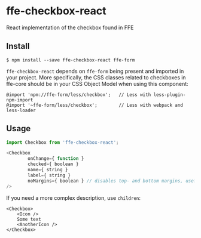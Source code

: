 # ffe-checkbox-react

React implementation of the checkbox found in FFE

## Install

```
$ npm install --save ffe-checkbox-react ffe-form
```

`ffe-checkbox-react` depends on `ffe-form` being present and imported in your
project. More specifically, the CSS classes related to checkboxes in ffe-core
should be in your CSS Object Model when using this component:

```less
@import 'npm://ffe-form/less/checkbox';   // Less with less-plugin-npm-import
@import '~ffe-form/less/checkbox';        // Less with webpack and less-loader
```

## Usage

```javascript
import Checkbox from 'ffe-checkbox-react';

<Checkbox
        onChange={ function }
        checked={ boolean }
        name={ string }
        label={ string }
        noMargins={ boolean } // disables top- and bottom margins, useful for use in tables etc
/>
```

If you need a more complex description, use `children`:

```
<Checkbox>
    <Icon />
    Some text
    <AnotherIcon />
</Checkbox>
```
